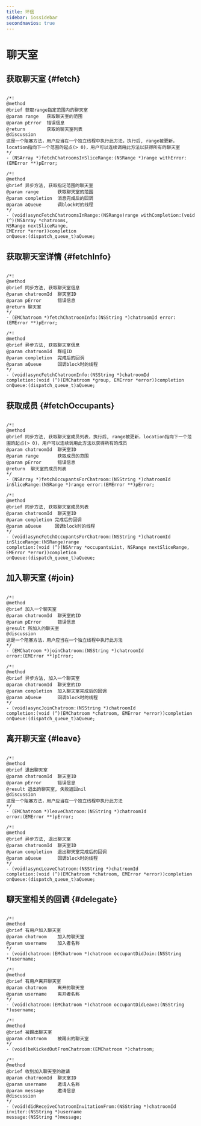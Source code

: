 ```yaml
---
title: 环信
sidebar: iossidebar
secondnavios: true
---
```


# 聊天室 

## 获取聊天室 {#fetch}

<pre class="hll"><code class="language-java">
/*!
@method
@brief 获取range指定范围内的聊天室
@param range   获取聊天室的范围
@param pError  错误信息
@return        获取的聊天室列表
@discussion
这是一个阻塞方法，用户应当在一个独立线程中执行此方法，执行后, range被更新，location指向下一个范围的起点(> 0)，用户可以连续调用此方法以获得所有的聊天室
*/
- (NSArray *)fetchChatroomsInSliceRange:(NSRange *)range withError:(EMError **)pError;

/*!
@method
@brief 异步方法, 获取指定范围的聊天室
@param range       获取聊天室的范围
@param completion  消息完成后的回调
@param aQueue      调block时的线程
*/
- (void)asyncFetchChatroomsInRange:(NSRange)range withCompletion:(void (^)(NSArray *chatrooms,
NSRange nextSliceRange,
EMError *error))completion
onQueue:(dispatch_queue_t)aQueue;
</code></pre>

## 获取聊天室详情  {#fetchInfo}

<pre class="hll"><code class="language-java">
/*!
@method
@brief 同步方法, 获取聊天室信息
@param chatroomId  聊天室ID
@param pError      错误信息
@return 聊天室
*/
- (EMChatroom *)fetchChatroomInfo:(NSString *)chatroomId error:(EMError **)pError;

/*!
@method
@brief 异步方法, 获取聊天室信息
@param chatroomId  群组ID
@param completion  完成后的回调
@param aQueue      回调block时的线程
*/
- (void)asyncFetchChatroomInfo:(NSString *)chatroomId
completion:(void (^)(EMChatroom *group, EMError *error))completion
onQueue:(dispatch_queue_t)aQueue;
</code></pre>

## 获取成员 {#fetchOccupants}

<pre class="hll"><code class="language-java">
/*!
@method
@brief 同步方法, 获取聊天室成员列表，执行后, range被更新，location指向下一个范围的起点(> 0)，用户可以连续调用此方法以获得所有的成员
@param chatroomId  聊天室ID
@param range       获取成员的范围
@param pError      错误信息
@return  聊天室的成员列表
*/
- (NSArray *)fetchOccupantsForChatroom:(NSString *)chatroomId inSliceRange:(NSRange *)range error:(EMError **)pError;

/*!
@method
@brief 同步方法, 获取聊天室成员列表
@param chatroomId  聊天室ID
@param completion 完成后的回调
@param aQueue     回调block时的线程
*/
- (void)asyncFetchOccupantsForChatroom:(NSString *)chatroomId
inSliceRange:(NSRange)range
completion:(void (^)(NSArray *occupantsList, NSRange nextSliceRange, EMError *error))completion
onQueue:(dispatch_queue_t)aQueue;
</code></pre>

## 加入聊天室 {#join}

<pre class="hll"><code class="language-java">
/*!
@method
@brief 加入一个聊天室
@param chatroomId  聊天室的ID
@param pError      错误信息
@result 所加入的聊天室
@discussion
这是一个阻塞方法，用户应当在一个独立线程中执行此方法
*/
- (EMChatroom *)joinChatroom:(NSString *)chatroomId
error:(EMError **)pError;

/*!
@method
@brief 异步方法, 加入一个聊天室
@param chatroomId  聊天室的ID
@param completion  加入聊天室完成后的回调
@param aQueue      回调block时的线程
*/
- (void)asyncJoinChatroom:(NSString *)chatroomId
completion:(void (^)(EMChatroom *chatroom, EMError *error))completion
onQueue:(dispatch_queue_t)aQueue;
</code></pre>

## 离开聊天室 {#leave}

<pre class="hll"><code class="language-java">
/*!
@method
@brief 退出聊天室
@param chatroomId  聊天室ID
@param pError      错误信息
@result 退出的聊天室, 失败返回nil
@discussion
这是一个阻塞方法，用户应当在一个独立线程中执行此方法
*/
- (EMChatroom *)leaveChatroom:(NSString *)chatroomId
error:(EMError **)pError;

/*!
@method
@brief 异步方法, 退出聊天室
@param chatroomId  聊天室ID
@param completion  退出聊天室完成后的回调
@param aQueue      回调block时的线程
*/
- (void)asyncLeaveChatroom:(NSString *)chatroomId
completion:(void (^)(EMChatroom *chatroom, EMError *error))completion
onQueue:(dispatch_queue_t)aQueue;
</code></pre>

## 聊天室相关的回调 {#delegate}

<pre class="hll"><code class="language-java">
/*!
@method
@brief 有用户加入聊天室
@param chatroom    加入的聊天室
@param username    加入者名称
*/
- (void)chatroom:(EMChatroom *)chatroom occupantDidJoin:(NSString *)username;

/*!
@method
@brief 有用户离开聊天室
@param chatroom    离开的聊天室
@param username    离开者名称
*/
- (void)chatroom:(EMChatroom *)chatroom occupantDidLeave:(NSString *)username;

/*!
@method
@brief 被踢出聊天室
@param chatroom    被踢出的聊天室
*/
- (void)beKickedOutFromChatroom:(EMChatroom *)chatroom;

/*!
@method
@brief 收到加入聊天室的邀请
@param chatroomId  聊天室ID
@param username    邀请人名称
@param message     邀请信息
@discussion
*/
- (void)didReceiveChatroomInvitationFrom:(NSString *)chatroomId
inviter:(NSString *)username
message:(NSString *)message;
</code></pre>